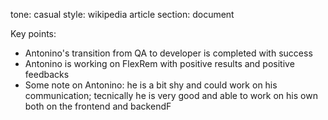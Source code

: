 tone: casual
style: wikipedia article
section: document

Key points:
- Antonino's transition from QA to developer is completed with success
- Antonino is working on FlexRem with positive results and positive feedbacks
- Some note on Antonino: he is a bit shy and could work on his communication; tecnically he is very good and able to work on his own both on the frontend and backendF